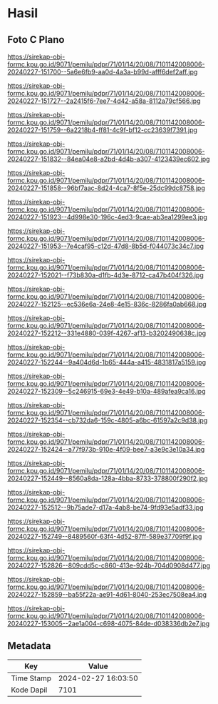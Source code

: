 # Hasil

## Foto C Plano

https://sirekap-obj-formc.kpu.go.id/9071/pemilu/pdpr/71/01/14/20/08/7101142008006-20240227-151700--5a6e6fb9-aa0d-4a3a-b99d-afff6def2aff.jpg

https://sirekap-obj-formc.kpu.go.id/9071/pemilu/pdpr/71/01/14/20/08/7101142008006-20240227-151727--2a2415f6-7ee7-4d42-a58a-8112a79cf566.jpg

https://sirekap-obj-formc.kpu.go.id/9071/pemilu/pdpr/71/01/14/20/08/7101142008006-20240227-151759--6a2218b4-ff81-4c9f-bf12-cc23639f7391.jpg

https://sirekap-obj-formc.kpu.go.id/9071/pemilu/pdpr/71/01/14/20/08/7101142008006-20240227-151832--84ea04e8-a2bd-4d4b-a307-4123439ec602.jpg

https://sirekap-obj-formc.kpu.go.id/9071/pemilu/pdpr/71/01/14/20/08/7101142008006-20240227-151858--96bf7aac-8d24-4ca7-8f5e-25dc99dc8758.jpg

https://sirekap-obj-formc.kpu.go.id/9071/pemilu/pdpr/71/01/14/20/08/7101142008006-20240227-151923--4d998e30-196c-4ed3-9cae-ab3ea1299ee3.jpg

https://sirekap-obj-formc.kpu.go.id/9071/pemilu/pdpr/71/01/14/20/08/7101142008006-20240227-151953--7e4caf95-c12d-47d8-8b5d-f044073c34c7.jpg

https://sirekap-obj-formc.kpu.go.id/9071/pemilu/pdpr/71/01/14/20/08/7101142008006-20240227-152021--f73b830a-d1fb-4d3e-8712-ca47b404f326.jpg

https://sirekap-obj-formc.kpu.go.id/9071/pemilu/pdpr/71/01/14/20/08/7101142008006-20240227-152125--ec536e6a-24e8-4e15-836c-8286fa0ab668.jpg

https://sirekap-obj-formc.kpu.go.id/9071/pemilu/pdpr/71/01/14/20/08/7101142008006-20240227-152212--331e4880-039f-4267-af13-b3202490638c.jpg

https://sirekap-obj-formc.kpu.go.id/9071/pemilu/pdpr/71/01/14/20/08/7101142008006-20240227-152244--9a404d6d-1b65-444a-a415-4831817a5159.jpg

https://sirekap-obj-formc.kpu.go.id/9071/pemilu/pdpr/71/01/14/20/08/7101142008006-20240227-152309--5c246915-69e3-4e49-b10a-489afea9ca16.jpg

https://sirekap-obj-formc.kpu.go.id/9071/pemilu/pdpr/71/01/14/20/08/7101142008006-20240227-152354--cb732da6-159c-4805-a6bc-61597a2c9d38.jpg

https://sirekap-obj-formc.kpu.go.id/9071/pemilu/pdpr/71/01/14/20/08/7101142008006-20240227-152424--a77f973b-910e-4f09-bee7-a3e9c3e10a34.jpg

https://sirekap-obj-formc.kpu.go.id/9071/pemilu/pdpr/71/01/14/20/08/7101142008006-20240227-152449--8560a8da-128a-4bba-8733-378800f290f2.jpg

https://sirekap-obj-formc.kpu.go.id/9071/pemilu/pdpr/71/01/14/20/08/7101142008006-20240227-152512--9b75ade7-d17a-4ab8-be74-9fd93e5adf33.jpg

https://sirekap-obj-formc.kpu.go.id/9071/pemilu/pdpr/71/01/14/20/08/7101142008006-20240227-152749--8489560f-63f4-4d52-87ff-589e37709f9f.jpg

https://sirekap-obj-formc.kpu.go.id/9071/pemilu/pdpr/71/01/14/20/08/7101142008006-20240227-152826--809cdd5c-c860-413e-924b-704d0908d477.jpg

https://sirekap-obj-formc.kpu.go.id/9071/pemilu/pdpr/71/01/14/20/08/7101142008006-20240227-152859--ba55f22a-ae91-4d61-8040-253ec7508ea4.jpg

https://sirekap-obj-formc.kpu.go.id/9071/pemilu/pdpr/71/01/14/20/08/7101142008006-20240227-153005--2ae1a004-c698-4075-84de-d038336db2e7.jpg


## Metadata

| Key        | Value               |
| ---------- | ------------------- |
| Time Stamp | 2024-02-27 16:03:50 |
| Kode Dapil | 7101                |



